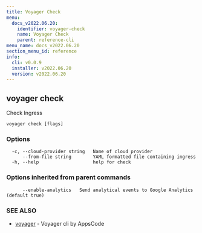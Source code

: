 ```yaml
---
title: Voyager Check
menu:
  docs_v2022.06.20:
    identifier: voyager-check
    name: Voyager Check
    parent: reference-cli
menu_name: docs_v2022.06.20
section_menu_id: reference
info:
  cli: v0.0.9
  installer: v2022.06.20
  version: v2022.06.20
---
```


## voyager check

Check Ingress

```
voyager check [flags]
```

### Options

```
  -c, --cloud-provider string   Name of cloud provider
      --from-file string        YAML formatted file containing ingress
  -h, --help                    help for check
```

### Options inherited from parent commands

```
      --enable-analytics   Send analytical events to Google Analytics (default true)
```

### SEE ALSO

* [voyager](/docs/v2022.06.20/reference/cli/voyager)	 - Voyager cli by AppsCode

